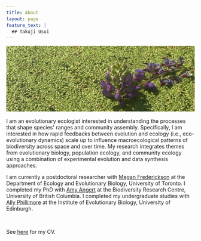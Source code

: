 ```yaml
---
title: About  
layout: page
feature_text: |
  ## Takuji Usui
---
```

![duckweed](images/duck-crop.jpg)

I am an evolutionary ecologist interested in understanding the processes that shape species' ranges and community assembly. Specifically, I am  interested in how rapid feedbacks between evolution and ecology (i.e., eco-evolutionary dynamics) scale up to influence macroecological patterns of biodiversity across space and over time. My research integrates themes from evolutionary biology, population ecology, and community ecology using a combination of experimental evolution and data synthesis approaches.

I am currently a postdoctoral researcher with [Megan Frederickson](http://mutualism.ca/) at the Department of Ecology and Evolutionary Biology, University of Toronto. I completed my PhD with [Amy Angert](https://angert.github.io) at the Biodiversity Research Centre, University of British Columbia. I completed my undergraduate studies with [Ally Phillimore](http://phillimore.bio.ed.ac.uk/home) at the Institute of Evolutionary Biology, University of Edinburgh.
&nbsp;

&nbsp;

See [here](https://github.com/takujiusui/takujiusui.github.io/blob/main/TakujiUsuiCV_2021.pdf) for my CV.
